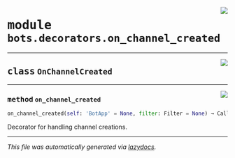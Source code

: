 <!-- markdownlint-disable -->

<a href="../../../src/switch/bots/decorators/on_channel_created.py#L0"><img align="right" src="https://img.shields.io/badge/-source-cccccc?style=flat-square"/></a>

# <kbd>module</kbd> `bots.decorators.on_channel_created`






---

<a href="../../../src/switch/bots/decorators/on_channel_created.py#L6"><img align="right" src="https://img.shields.io/badge/-source-cccccc?style=flat-square"/></a>

## <kbd>class</kbd> `OnChannelCreated`







---

<a href="../../../src/switch/bots/decorators/on_channel_created.py#L7"><img align="right" src="https://img.shields.io/badge/-source-cccccc?style=flat-square"/></a>

### <kbd>method</kbd> `on_channel_created`

```python
on_channel_created(self: 'BotApp' = None, filter: Filter = None) → Callable
```

Decorator for handling channel creations. 




---

_This file was automatically generated via [lazydocs](https://github.com/ml-tooling/lazydocs)._
